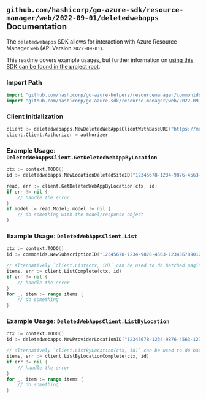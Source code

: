 
## `github.com/hashicorp/go-azure-sdk/resource-manager/web/2022-09-01/deletedwebapps` Documentation

The `deletedwebapps` SDK allows for interaction with Azure Resource Manager `web` (API Version `2022-09-01`).

This readme covers example usages, but further information on [using this SDK can be found in the project root](https://github.com/hashicorp/go-azure-sdk/tree/main/docs).

### Import Path

```go
import "github.com/hashicorp/go-azure-helpers/resourcemanager/commonids"
import "github.com/hashicorp/go-azure-sdk/resource-manager/web/2022-09-01/deletedwebapps"
```


### Client Initialization

```go
client := deletedwebapps.NewDeletedWebAppsClientWithBaseURI("https://management.azure.com")
client.Client.Authorizer = authorizer
```


### Example Usage: `DeletedWebAppsClient.GetDeletedWebAppByLocation`

```go
ctx := context.TODO()
id := deletedwebapps.NewLocationDeletedSiteID("12345678-1234-9876-4563-123456789012", "location", "deletedSiteId")

read, err := client.GetDeletedWebAppByLocation(ctx, id)
if err != nil {
	// handle the error
}
if model := read.Model; model != nil {
	// do something with the model/response object
}
```


### Example Usage: `DeletedWebAppsClient.List`

```go
ctx := context.TODO()
id := commonids.NewSubscriptionID("12345678-1234-9876-4563-123456789012")

// alternatively `client.List(ctx, id)` can be used to do batched pagination
items, err := client.ListComplete(ctx, id)
if err != nil {
	// handle the error
}
for _, item := range items {
	// do something
}
```


### Example Usage: `DeletedWebAppsClient.ListByLocation`

```go
ctx := context.TODO()
id := deletedwebapps.NewProviderLocationID("12345678-1234-9876-4563-123456789012", "location")

// alternatively `client.ListByLocation(ctx, id)` can be used to do batched pagination
items, err := client.ListByLocationComplete(ctx, id)
if err != nil {
	// handle the error
}
for _, item := range items {
	// do something
}
```
